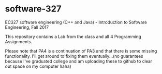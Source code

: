 # software-327
EC327 software engineering (C++ and Java) - Introduction to Software Engineering, Fall 2017

This repository contains a Lab from the class and all 4 Programming Assignments.

Please note that PA4 is a continuation of PA3 and that there is some missing functionality. I'll get around to fixing them eventually...(no guarantees because I've graduated college and am uploading these to github to clear out space on my computer haha) 